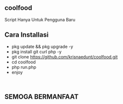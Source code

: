 ## coolfood 
Script Hanya Untuk Pengguna Baru
## Cara Installasi
 * pkg update && pkg upgrade -y 
 * pkg install git curl php -y
 * git clone https://github.com/krisnaedunt/coolfood.git 
 * cd coolfood 
 * php run.php 
 * enjoy
 <br/>
<h2>SEMOGA BERMANFAAT</h2>
